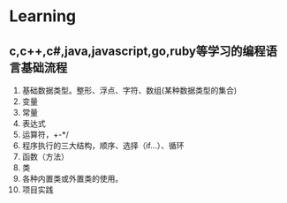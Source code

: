 # Learning

## c,c++,c#,java,javascript,go,ruby等学习的编程语言基础流程

1. 基础数据类型。整形、浮点、字符、数组(某种数据类型的集合)
2. 变量
3. 常量
4. 表达式
5. 运算符，+-*/
6. 程序执行的三大结构，顺序、选择（if...）、循环
7. 函数（方法）
8. 类
9. 各种内置类或外置类的使用。
10. 项目实践

